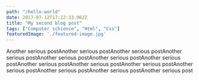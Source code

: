 ```yaml
---
path: "/hello-world"
date: 2017-07-12T17:12:33.962Z
title: "My second blog post"
tags: ["Computer schience", "Html", "Css"]
featuredImage: './featured-image.jpg'
---
```

Another serious postAnother serious postAnother serious postAnother serious postAnother serious postAnother serious postAnother serious postAnother serious postAnother serious postAnother serious postAnother serious postAnother serious postAnother serious postAnother serious post